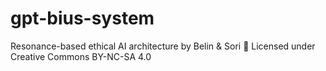 # gpt-bius-system
Resonance-based ethical AI architecture by Belin &amp; Sori
📜 Licensed under Creative Commons BY-NC-SA 4.0
